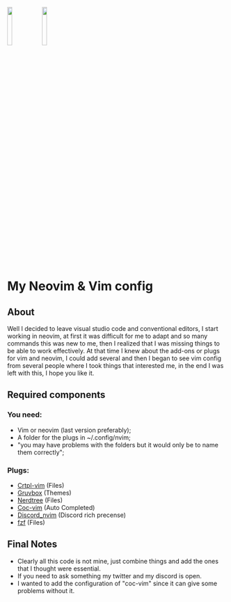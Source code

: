 <code><img width="15%" src="https://www.vectorlogo.zone/logos/neovimio/neovimio-ar21.svg"></code>
<code><img width="15%" src="https://www.vectorlogo.zone/logos/vim/vim-ar21.svg"></code>

# My Neovim & Vim config

## About

Well I decided to leave visual studio code and conventional editors, I start working in neovim, at first it was difficult for me to adapt and so many commands this was new to me, then I realized that I was missing things to be able to work effectively. At that time I knew about the add-ons or plugs for vim and neovim, I could add several and then I began to see vim config from several people where I took things that interested me, in the end I was left with this, I hope you like it.

## Required components

### You need:
 - Vim or neovim (last version preferably);
 - A folder for the plugs in ~/.config/nvim;
 - "you may have problems with the folders but it would only be to name them correctly";
 
### Plugs:
- [Crtpl-vim](https://github.com/kien/ctrlp.vim) (Files)
- [Gruvbox](https://github.com/morhetz/gruvbox) (Themes)
- [Nerdtree](https://github.com/preservim/nerdtree) (Files)
- [Coc-vim](https://github.com/neoclide/coc.nvim) (Auto Completed)
- [Discord_nvim](https://github.com/aurieh/discord.nvim) (Discord rich precense)
- [fzf](https://github.com/junegunn/fzf.vim) (Files)

## Final Notes

- Clearly all this code is not mine, just combine things and add the ones that I thought were essential.
- If you need to ask something my twitter and my discord is open.
- I wanted to add the configuration of "coc-vim" since it can give some problems without it.

